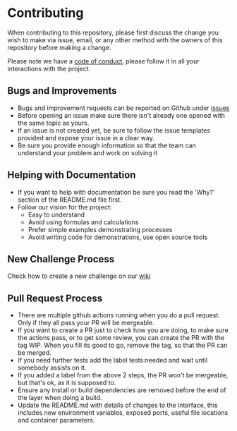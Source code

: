 # Contributing

When contributing to this repository, please first discuss the change you wish to make via issue, email, or any other method with the owners of this repository before making a change.

Please note we have a [code of conduct](https://github.com/DamnVulnerableCryptoApp/DamnVulnerableCryptoApp/blob/master/CODE_OF_CONDUCT.md), please follow it in all your interactions with the project.

## Bugs and Improvements
* Bugs and improvement requests can be reported on Github under [issues](https://github.com/DamnVulnerableCryptoApp/DamnVulnerableCryptoApp/issues)
* Before opening an issue make sure there isn't already one opened with the same topic as yours.
* If an issue is not created yet, be sure to follow the issue templates  provided and expose your issue in a clear way.
* Be sure you provide enough information so that the team can understand your problem and work on solving it


## Helping with Documentation
* If you want to help with documentation be sure you read the 'Why?' section of the README.md file first.
* Follow our vision for the project:
  * Easy to understand
  * Avoid using formulas and calculations
  * Prefer simple examples demonstrating processes
  * Avoid writing code for demonstrations, use open source tools


## New Challenge Process
Check how to create a new challenge on our [wiki](https://github.com/DamnVulnerableCryptoApp/DamnVulnerableCryptoApp/wiki/Creating-Challenges)

## Pull Request Process
- There are multiple github actions running when you do a pull request. Only if they all pass your PR will be mergeable.
- If you want to create a PR just to check how you are doing, to make sure the actions pass, or to get some review, you can create the PR with the tag WIP. When you fill its good to go, remove the tag, so that the PR can be merged.
- If you need further tests add the label tests:needed and wait until somebody assists on it.
- If you added a label from the above 2 steps, the PR won't be mergeable, but that's ok, as it is supposed to.
- Ensure any install or build dependencies are removed before the end of the layer when doing a build.
- Update the README.md with details of changes to the interface, this includes new environment variables, exposed ports, useful file locations and container parameters.


